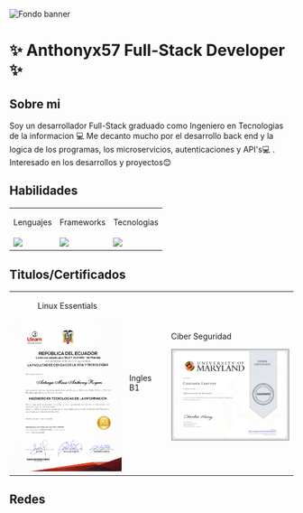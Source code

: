 ![Fondo banner](https://github.com/user-attachments/assets/2244246c-fa88-4926-bfec-6775e88e88e1)


# ✨ Anthonyx57 Full-Stack Developer ✨

## Sobre mi

Soy un desarrollador Full-Stack graduado como Ingeniero en Tecnologias de la informacion 💻 Me decanto mucho por el desarrollo back end y la logica de los programas, los microservicios, autenticaciones y API's💻 . Interesado en los desarrollos y proyectos😊
## Habilidades

<table align="center">
  <tr>
    <td>
      <p align="center">Lenguajes</p>
    </td>
    <td> <p align="center">Frameworks</p> </td>
    <td> <p align="center">Tecnologias</p> </td>
  </tr>
  <tr>
    <td><div>
        <img src="https://skillicons.dev/icons?i=html,css,js,ts,git,php&perline=4" />
      </div></td>
    <td><div>
        <img src="https://skillicons.dev/icons?i=nest,react,laravel,express,angular&perline=4" />
      </div></td>
    <td><div>
        <img src="https://skillicons.dev/icons?i=docker,postgres,mysql,github,linux,nodejs&perline=4" />
      </div></td>
  </tr>
</table>


## Titulos/Certificados
<table align="center">
  <tr>
    <td> 
      <p align="center">Linux Essentials</p> 
      <div>
        <img src="Titulo.jpg" width="200">
      </div>
    </td>
    <td>
      <p>Ingles B1</p>
      <div></div>
    </td>
    <td>
      <p>Ciber Seguridad</p>
      <img src="CiberSeguridad.jpg" width="220">
      <div></div>
    </td>
  </tr>
</table>

## Redes

